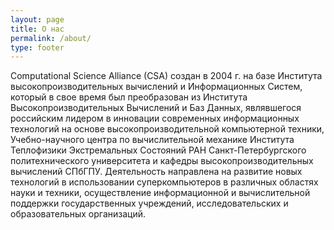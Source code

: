 ```yaml
---
layout: page
title: О нас
permalink: /about/
type: footer
---
```


Computational Science Alliance (CSA) создан в 2004 г. на базе Института высокопроизводительных вычислений и Информационных Систем, который в свое время был преобразован из Института Высокопроизводительных Вычислений и Баз Данных, являвшегося российским лидером в инновации современных информационных технологий на основе высокопроизводительной компьютерной техники, Учебно-научного центра по вычислительной механике Института Теплофизики Экстремальных Состояний РАН Санкт-Петербургского политехнического университета и кафедры высокопроизводительных вычислений СПбГПУ. Деятельность направлена на развитие новых технологий в использовании суперкомпьютеров в различных областях науки и техники, осуществление информационной и вычислительной поддержки государственных учреждений, исследовательских и образовательных организаций. 
